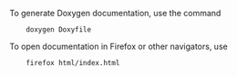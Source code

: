 To generate Doxygen documentation, use the command

```shell
    doxygen Doxyfile
```

To open documentation in Firefox or other navigators, use

```shell
    firefox html/index.html
```